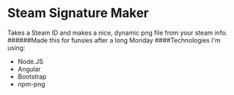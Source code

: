 # Steam Signature Maker
Takes a Steam ID and makes a nice, dynamic png file from your steam info.
######Made this for funsies after a long Monday
####Technologies I'm using:
* Node.JS
* Angular
* Bootstrap
* npm-png
